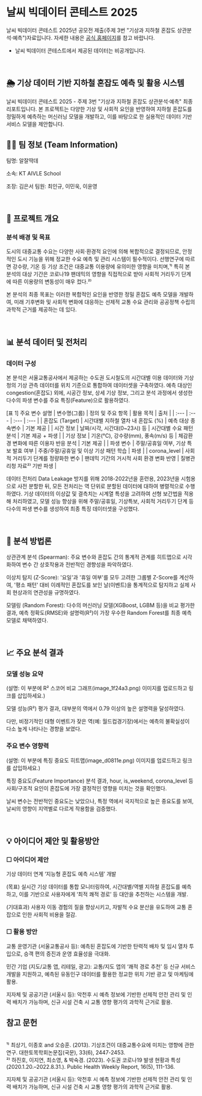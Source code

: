 # 날씨 빅데이터 콘테스트 2025
날씨 빅데이터 콘테스트 2025년 공모전 제출(주제 3번 "기상과 지하철 혼잡도 상관분석·예측")자료입니다.
자세한 내용은 [공식 홈페이지](https://bd.kma.go.kr/contest/main.do)를 참고 바랍니다.

- 날씨 빅데이터 콘테스트에서 제공된 데이터는 비공개입니다.
<br>

## 🌦️ 기상 데이터 기반 지하철 혼잡도 예측 및 활용 시스템
날씨 빅데이터 콘테스트 2025 - 주제 3번 "기상과 지하철 혼잡도 상관분석·예측" 최종 리포트입니다. 본 프로젝트는 다양한 기상 및 사회적 요인을 반영하여 지하철 혼잡도를 정밀하게 예측하는 머신러닝 모델을 개발하고, 이를 바탕으로 한 실용적인 데이터 기반 서비스 모델을 제안합니다.

## 👨‍💻 팀 정보 (Team Information)
팀명: 알잘딱데

소속: KT AIVLE School

조장: 김은서
팀원: 최인규, 이민욱, 이윤영

<br>

## 🚀 프로젝트 개요
### 분석 배경 및 목표
도시의 대중교통 수요는 다양한 사회·환경적 요인에 의해 복합적으로 결정되므로, 안정적인 도시 기능을 위해 정교한 수요 예측 및 관리 시스템이 필수적이다. 선행연구에 따르면 강수량, 기온 등 기상 조건은 대중교통 이용량에 유의미한 영향을 미치며,¹⁾ 특히 본 분석의 대상 기간은 코로나19 팬데믹의 영향을 직접적으로 받아 사회적 거리두기 단계에 따른 이용량의 변동성이 매우 컸다.²⁾

본 분석의 최종 목표는 이러한 복합적인 요인을 반영한 정밀 혼잡도 예측 모델을 개발하여, 미래 기후변화 및 사회적 변화에 대응하는 선제적 교통 수요 관리와 공공정책 수립의 과학적 근거를 제공하는 데 있다.

<br>

## 📊 분석 데이터 및 전처리
### 데이터 구성
본 분석은 서울교통공사에서 제공하는 수도권 도시철도의 시간대별 이용 데이터와 기상청의 기상 관측 데이터를 위치 기준으로 통합하여 데이터셋을 구축하였다. 예측 대상인 congestion(혼잡도) 외에, 시공간 정보, 상세 기상 정보, 그리고 분석 과정에서 생성한 다수의 파생 변수를 주요 특징(Feature)으로 활용하였다.

[표 1] 주요 변수 설명
| 변수명(그룹) | 정의 및 주요 항목 | 활용 목적 | 출처 |
| :--- | :--- | :--- | :--- |
| 혼잡도 (Target) | 시간대별 지하철 열차 내 혼잡도 (%) | 예측 대상 종속변수 | 기본 제공 |
| 시간 정보 | 날짜/시각, 시간대(0~23시) 등 | 시간대별 수요 패턴 분석 | 기본 제공 + 파생 |
| 기상 정보 | 기온(°C), 강수량(mm), 풍속(m/s) 등 | 체감환경 변화에 따른 이용자 반응 분석 | 기본 제공 |
| 파생 변수 | 주말/공휴일 여부, 기상 특보 발효 여부 | 주중/주말/공휴일 및 이상 기상 패턴 학습 | 파생 |
| corona_level | 사회적 거리두기 단계를 정량화한 변수 | 팬데믹 기간의 거시적 사회 환경 변화 반영 | 질병관리청 자료²⁾ 기반 파생 |

데이터 전처리
Data Leakage 방지를 위해 2018-2022년을 훈련용, 2023년을 시험용으로 사전 분할한 뒤, 모든 전처리는 역 단위로 분할된 데이터에 대하여 병렬적으로 수행하였다. 기상 데이터의 이상값 및 결측치는 시계열 특성을 고려하여 선형 보간법을 적용해 처리하였고, 모델 성능 향상을 위해 주말/공휴일, 기상특보, 사회적 거리두기 단계 등 다수의 파생 변수를 생성하여 최종 특징 데이터셋을 구성했다.

<br>

## 🔬 분석 방법론
상관관계 분석 (Spearman): 주요 변수와 혼잡도 간의 통계적 관계를 히트맵으로 시각화하여 변수 간 상호작용과 전반적인 경향성을 파악하였다.

이상치 탐지 (Z-Score): '요일'과 '휴일 여부'를 모두 고려한 그룹별 Z-Score를 계산하여, '평소 패턴' 대비 이례적인 혼잡도를 보인 날(이벤트)을 통계적으로 탐지하고 실제 사회 현상과의 연관성을 규명하였다.

모델링 (Random Forest): 다수의 머신러닝 모델(XGBoost, LGBM 등)을 비교 평가한 결과, 예측 정확도(RMSE)와 설명력(R²)이 가장 우수한 Random Forest를 최종 예측 모델로 채택하였다.

<br>

## 📈 주요 분석 결과
### 모델 성능 요약
(설명: 이 부분에 R² 스코어 비교 그래프(image_1f24a3.png) 이미지를 업로드하고 링크를 삽입하세요.)

모델 성능(R²) 평가 결과, 대부분의 역에서 0.79 이상의 높은 설명력을 달성하였다.

다만, 비정기적인 대형 이벤트가 잦은 역(예: 월드컵경기장)에서는 예측의 불확실성이 다소 높게 나타나는 경향을 보였다.

### 주요 변수 영향력
(설명: 이 부분에 특징 중요도 히트맵(image_d0811e.png) 이미지를 업로드하고 링크를 삽입하세요.)

특징 중요도(Feature Importance) 분석 결과, hour, is_weekend, corona_level 등 사회/구조적 요인이 혼잡도에 가장 결정적인 영향을 미치는 것을 확인했다.

날씨 변수는 전반적인 중요도는 낮았으나, 특정 역에서 국지적으로 높은 중요도를 보여, 날씨의 영향이 지역별로 다르게 작용함을 검증했다.

<br>

## 💡 아이디어 제안 및 활용방안

### ☐ 아이디어 제안
기상 데이터 연계 ‘지능형 혼잡도 예측 시스템’ 개발

(목표) 실시간 기상 데이터를 통합 모니터링하여, 시간대별/역별 지하철 혼잡도를 예측하고, 이를 기반으로 사용자에게 ‘최적 쾌적 경로’ 등 대안을 추천하는 시스템을 개발.

(기대효과) 사용자 이동 경험의 질을 향상시키고, 자발적 수요 분산을 유도하여 교통 혼잡으로 인한 사회적 비용을 절감.

### ☐ 활용 방안
교통 운영기관 (서울교통공사 등): 예측된 혼잡도에 기반한 탄력적 배차 및 임시 열차 투입으로, 승객 편의 증진과 운영 효율성을 극대화.

민간 기업 (지도/교통 앱, 리테일, 광고): 교통/지도 앱의 ‘쾌적 경로 추천’ 등 신규 서비스 개발을 지원하고, 예측된 유동인구 데이터를 활용한 정교한 위치 기반 광고 및 마케팅에 활용.

지자체 및 공공기관 (서울시 등): 악천후 시 예측 정보에 기반한 선제적 안전 관리 및 인력 배치가 가능하며, 신규 시설 건축 시 교통 영향 평가의 과학적 근거로 활용.

## 참고 문헌
<br>
¹⁾ 최상기, 이종호 and 오승훈. (2013). 기상조건이 대중교통수요에 미치는 영향에 관한 연구. 대한토목학회논문집(국문), 33(6), 2447-2453.
<br>
²⁾ 하진호, 이지연, 최소영, & 박숙경. (2023). 수도권 코로나19 발생 현황과 특성(2020.1.20.–2022.8.31.). Public Health Weekly Report, 16(5), 111-136.

지자체 및 공공기관 (서울시 등): 악천후 시 예측 정보에 기반한 선제적 안전 관리 및 인력 배치가 가능하며, 신규 시설 건축 시 교통 영향 평가의 과학적 근거로 활용.

